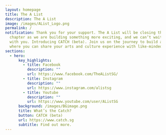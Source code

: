 ```yaml
---
layout: homepage
title: The A List
description: The A List
image: /images/AList_Logo.png
permalink: /
notification: Thank you for your support. The A List will be closing this
  chapter as we are building something more exciting, and we can’t wait to share
  with you. Introducing CATCH (beta). Join us on the journey to build a platform
  where you can share your arts and culture experience with like-minded people.
sections:
  - hero:
      key_highlights:
        - title: Facebook
          description: ""
          url: https://www.facebook.com/TheAListSG/
        - title: Instagram
          description: ""
          url: https://www.instagram.com/alistsg
        - title: Youtube
          description: ""
          url: https://www.youtube.com/user/AListSG
      background: /images/BGimage.png
      title: What’s the Catch?
      button: CATCH (beta)
      url: https://www.catch.sg
      subtitle: Find out more.
---
```

